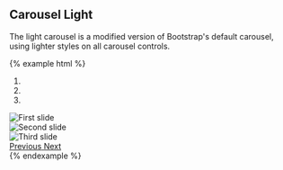 ## Carousel Light

The light carousel is a modified version of Bootstrap's default carousel, using lighter styles on all carousel controls.

{% example html %}
<div id="carousel-example-generic-2" class="carousel carousel-light slide" data-ride="carousel">
  <ol class="carousel-indicators">
    <li data-target="#carousel-example-generic-2" data-slide-to="0" class="active"></li>
    <li data-target="#carousel-example-generic-2" data-slide-to="1"></li>
    <li data-target="#carousel-example-generic-2" data-slide-to="2"></li>
  </ol>
  <div class="carousel-inner" role="listbox">
    <div class="carousel-item active">
      <img class="d-block img-fluid" src="//placehold.it/1140x500/fff/333" alt="First slide">
    </div>
    <div class="carousel-item">
      <img class="d-block img-fluid" src="//placehold.it/1140x500/fff/333" alt="Second slide">
    </div>
    <div class="carousel-item">
      <img class="d-block img-fluid" src="//placehold.it/1140x500/fff/333" alt="Third slide">
    </div>
  </div>
  <a class="carousel-control-prev" href="#carousel-example-generic-2" role="button" data-slide="prev">
    <span class="icon icon-chevron-thin-left" aria-hidden="true"></span>
    <span class="sr-only">Previous</span>
  </a>
  <a class="carousel-control-next" href="#carousel-example-generic-2" role="button" data-slide="next">
    <span class="icon icon-chevron-thin-right" aria-hidden="true"></span>
    <span class="sr-only">Next</span>
  </a>
</div>
{% endexample %}
